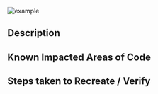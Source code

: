 [//]: # 'VERIFY ALL TESTS AND LINT CHECKS PASS LOCALLY BEFORE PROCEEDING'
[//]: # 'can i haz gif plz, kthxbye'

![example](https://media1.giphy.com/media/v1.Y2lkPTc5MGI3NjExNm05Y3c2cnBlMXNuN3IzNm1yOTh0b3hkcG12eDV0czNhNDJzdWtxYyZlcD12MV9pbnRlcm5hbF9naWZfYnlfaWQmY3Q9Zw/znsAD4fS3Z2g6wA55a/giphy.gif)

## Description

[//]: # 'Describe what changes are made in the pull request. Please add ALL changes that are made and remember to include any minor tweaks that may have snuck in on top of the main objective for the PR.'

## Known Impacted Areas of Code

[//]: # 'For the benefit of QA, please list all areas which could possibly be affected by this change. This will help in determining what areas will need to be tested for regression errors. Thoroughness is important here.'

## Steps taken to Recreate / Verify

[//]: # 'OPTIONAL - Provide an itemized list of steps needed to recreate the situation that is being addressed by this ticket, or describe in detail what was done to verify that the problem has been resolved or the feature has been completely added.'
